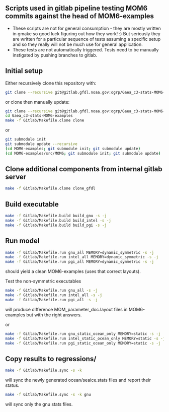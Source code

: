 ## Scripts used in gitlab pipeline testing MOM6 commits against the head of MOM6-examples

- These scripts are not for general consumption - they are mostly written in gmake so good luck figuring out how they work! :)
  But seriously they are written for a particular sequence of tests assuming a specific setup and so they really will not be much use for general application.
- These tests are not automatically triggered. Tests need to be manually instigated by pushing branches to gitlab.


## Initial setup

Either recursively clone this repository with:
```bash
git clone --recursive git@gitlab.gfdl.noaa.gov:ogrp/Gaea_c3-stats-MOM6-examples.git
```

or clone then manually update:
```bash
git clone --recursive git@gitlab.gfdl.noaa.gov:ogrp/Gaea_c3-stats-MOM6-examples.git
cd Gaea_c3-stats-MOM6-examples
make -f Gitlab/Makefile.clone clone
```
or
```bash
git submodule init
git submodule update --recursive 
(cd MOM6-examples; git submodule init; git submodule update)
(cd MOM6-examples/src/MOM6; git submodule init; git submodule update)
```

## Clone additional components from internal gitlab server

```bash
make -f Gitlab/Makefile.clone clone_gfdl
```

## Build executable

```bash
make -f Gitlab/Makefile.build build_gnu -s -j
make -f Gitlab/Makefile.build build_intel -s -j
make -f Gitlab/Makefile.build build_pgi -s -j
```

## Run model

```bash
make -f Gitlab/Makefile.run gnu_all MEMORY=dynamic_symmetric -s -j
make -f Gitlab/Makefile.run intel_all MEMORY=dynamic_symmetric -s -j
make -f Gitlab/Makefile.run pgi_all MEMORY=dynamic_symmetric -s -j
```
should yield a clean MOM6-examples (uses that correct layouts).

Test the non-symmetric executables
```bash
make -f Gitlab/Makefile.run gnu_all -s -j
make -f Gitlab/Makefile.run intel_all -s -j
make -f Gitlab/Makefile.run pgi_all -s -j
```
will produce difference MOM_parameter_doc.layout files in MOM6-examples but with the right answers.

or 
```bash
make -f Gitlab/Makefile.run gnu_static_ocean_only MEMORY=static -s -j
make -f Gitlab/Makefile.run intel_static_ocean_only MEMORY=static -s -j
make -f Gitlab/Makefile.run pgi_static_ocean_only MEMORY=static -s -j
```

## Copy results to regressions/
```bash
make -f Gitlab/Makefile.sync -s -k
```
will sync the newly generated ocean/seaice.stats files and report their status.

```bash
make -f Gitlab/Makefile.sync -s -k gnu
```
will sync only the gnu stats files.
